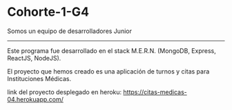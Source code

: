 # Cohorte-1-G4

Somos un equipo de desarrolladores Junior
*****************************************

Este programa fue desarrollado en el stack M.E.R.N. (MongoDB, Express, ReactJS, NodeJS).

El proyecto que hemos creado es una aplicación de turnos y citas para Instituciones Médicas.

link del proyecto desplegado en heroku: https://citas-medicas-04.herokuapp.com/


